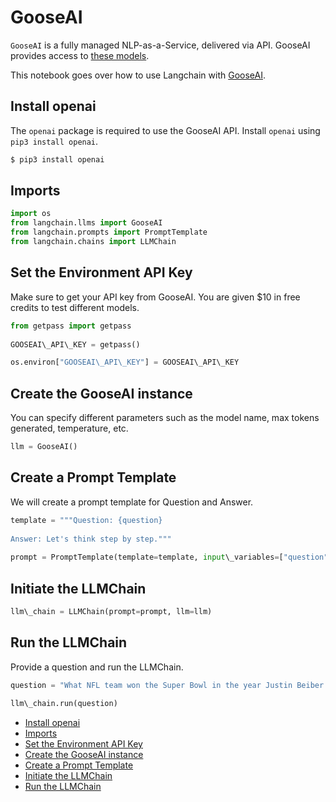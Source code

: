 # GooseAI

`GooseAI` is a fully managed NLP-as-a-Service, delivered via API. GooseAI provides access to [these models](https://goose.ai/docs/models).

This notebook goes over how to use Langchain with [GooseAI](https://goose.ai/).

## Install openai[​](#install-openai "Direct link to Install openai")

The `openai` package is required to use the GooseAI API. Install `openai` using `pip3 install openai`.

```python
$ pip3 install openai  

```

## Imports[​](#imports "Direct link to Imports")

```python
import os  
from langchain.llms import GooseAI  
from langchain.prompts import PromptTemplate  
from langchain.chains import LLMChain  

```

## Set the Environment API Key[​](#set-the-environment-api-key "Direct link to Set the Environment API Key")

Make sure to get your API key from GooseAI. You are given $10 in free credits to test different models.

```python
from getpass import getpass  
  
GOOSEAI\_API\_KEY = getpass()  

```

```python
os.environ["GOOSEAI\_API\_KEY"] = GOOSEAI\_API\_KEY  

```

## Create the GooseAI instance[​](#create-the-gooseai-instance "Direct link to Create the GooseAI instance")

You can specify different parameters such as the model name, max tokens generated, temperature, etc.

```python
llm = GooseAI()  

```

## Create a Prompt Template[​](#create-a-prompt-template "Direct link to Create a Prompt Template")

We will create a prompt template for Question and Answer.

```python
template = """Question: {question}  
  
Answer: Let's think step by step."""  
  
prompt = PromptTemplate(template=template, input\_variables=["question"])  

```

## Initiate the LLMChain[​](#initiate-the-llmchain "Direct link to Initiate the LLMChain")

```python
llm\_chain = LLMChain(prompt=prompt, llm=llm)  

```

## Run the LLMChain[​](#run-the-llmchain "Direct link to Run the LLMChain")

Provide a question and run the LLMChain.

```python
question = "What NFL team won the Super Bowl in the year Justin Beiber was born?"  
  
llm\_chain.run(question)  

```

- [Install openai](#install-openai)
- [Imports](#imports)
- [Set the Environment API Key](#set-the-environment-api-key)
- [Create the GooseAI instance](#create-the-gooseai-instance)
- [Create a Prompt Template](#create-a-prompt-template)
- [Initiate the LLMChain](#initiate-the-llmchain)
- [Run the LLMChain](#run-the-llmchain)
